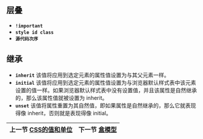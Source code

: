 ## 层叠
* __`!important`__
* __`style id class`__
* __`源代码次序`__
## 继承
* __`inherit`__ 该值将应用到选定元素的属性值设置为与其父元素一样。
* __`initial`__ 该值将应用到选定元素的属性值设置为与浏览器默认样式表中该元素设置的值一样。如果浏览器默认样式表中没有设置值，并且该属性是自然继承的，那么该属性值就被设置为 inherit。
* __`unset`__ 该值将属性重置为其自然值，即如果属性是自然继承的，那么它就表现得像 inherit，否则就是表现得像 initial。

| 上一节 [CSS的值和单位](./css-value-and-unit.md) | 下一节 [盒模型](../chapter-03/box-model.md) |
| ----------------------------------------------------------- | -------------------------------------------- |

